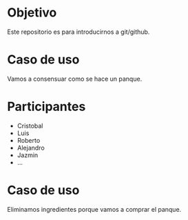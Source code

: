 # Objetivo

Este repositorio es para 
introducirnos a 
git/github.

# Caso de uso 

Vamos a consensuar como se 
hace un panque.

# Participantes

- Cristobal
- Luis
- Roberto
- Alejandro
- Jazmin
- ...

# Caso de uso

Eliminamos ingredientes porque vamos a comprar el 
panque.


